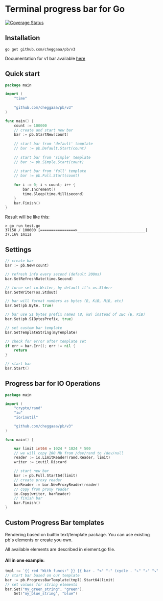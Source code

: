 # Terminal progress bar for Go  
[![Coverage Status](https://coveralls.io/repos/github/cheggaaa/pb/badge.svg)](https://coveralls.io/github/cheggaaa/pb)

## Installation

```
go get github.com/cheggaaa/pb/v3
```   

Documentation for v1 bar available [here](README_V1.md)

## Quick start   

```Go
package main

import (
	"time"
	
	"github.com/cheggaaa/pb/v3"
)

func main() {
	count := 100000
	// create and start new bar
	bar := pb.StartNew(count)
	
	// start bar from 'default' template
	// bar := pb.Default.Start(count)
	
	// start bar from 'simple' template
	// bar := pb.Simple.Start(count)
	
	// start bar from 'full' template
	// bar := pb.Full.Start(count)
	
	for i := 0; i < count; i++ {
		bar.Increment()
		time.Sleep(time.Millisecond)
	}
	bar.Finish()
}

```

Result will be like this:

```
> go run test.go
37158 / 100000 [================>_______________________________] 37.16% 1m11s
```

## Settings

```Go  
// create bar
bar := pb.New(count)

// refresh info every second (default 200ms)
bar.SetRefreshRate(time.Second)

// force set io.Writer, by default it's os.Stderr
bar.SetWriter(os.Stdout)

// bar will format numbers as bytes (B, KiB, MiB, etc)
bar.Set(pb.Byte, true)

// bar use SI bytes prefix names (B, kB) instead of IEC (B, KiB)
bar.Set(pb.SIBytesPrefix, true)

// set custom bar template
bar.SetTemplateString(myTemplate)

// check for error after template set
if err = bar.Err(); err != nil {
    return
}

// start bar
bar.Start()

``` 

## Progress bar for IO Operations
```go
package main

import (
	"crypto/rand"
	"io"
	"io/ioutil"

	"github.com/cheggaaa/pb/v3"
)

func main() {

	var limit int64 = 1024 * 1024 * 500
	// we will copy 200 Mb from /dev/rand to /dev/null
	reader := io.LimitReader(rand.Reader, limit)
	writer := ioutil.Discard

	// start new bar
	bar := pb.Full.Start64(limit)
	// create proxy reader
	barReader := bar.NewProxyReader(reader)
	// copy from proxy reader
	io.Copy(writer, barReader)
	// finish bar
	bar.Finish()
}

```

## Custom Progress Bar templates

Rendering based on builtin text/template package. You can use existing pb's elements or create you own.

All available elements are described in element.go file.  

#### All in one example:
```go
tmpl := `{{ red "With funcs:" }} {{ bar . "<" "-" (cycle . "↖" "↗" "↘" "↙" ) "." ">"}} {{speed . | rndcolor }} {{percent .}} {{string . "my_green_string" | green}} {{string . "my_blue_string" | blue}}`
// start bar based on our template
bar := pb.ProgressBarTemplate(tmpl).Start64(limit)
// set values for string elements
bar.Set("my_green_string", "green").
	Set("my_blue_string", "blue")
```